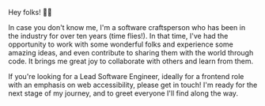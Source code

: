 Hey folks! 👋🏻

In case you don't know me, I'm a software craftsperson who has been in the industry for over ten years (time flies!). In that time, I've had the opportunity to work with some wonderful folks and experience some amazing ideas, and even contribute to sharing them with the world through code. It brings me great joy to collaborate with others and learn from them.

If you're looking for a Lead Software Engineer, ideally for a frontend role with an emphasis on web accessibility, please get in touch! I'm ready for the next stage of my journey, and to greet everyone I'll find along the way.
